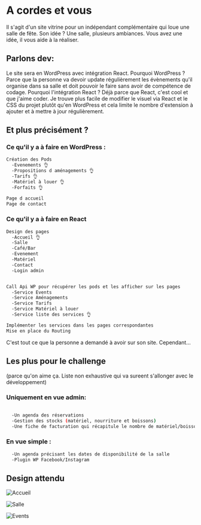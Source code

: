 # A cordes et vous

Il s'agit d'un site vitrine pour un indépendant complémentaire qui loue une salle de fête. 
Son idée ? Une salle, plusieurs ambiances. Vous avez une idée, il vous aide à la réaliser.


## Parlons dev:
Le site sera en WordPress avec intégration React. 
Pourquoi WordPress ? Parce que la personne va devoir update régulièrement les évènements qu'il organise dans sa salle et doit pouvoir le faire sans avoir de compétence de codage.
Pourquoi l'intégration React ? Déjà parce que React, c'est cool et que j'aime coder. Je trouve plus facile de modifier le visuel via React et le CSS du projet plutôt qu'en WordPress et cela limite le nombre d'extension à ajouter et à mettre à jour régulièrement.


## Et plus précisément ?

### Ce qu'il y a à faire en WordPress :
```bash
Création des Pods 
  -Evenements 👌
  -Propositions d aménagements 👌
  -Tarifs 👌
  -Matériel à louer 👌
  -Forfaits 👌

Page d accueil
Page de contact
```


### Ce qu'il y a à faire en React
```bash
Design des pages
  -Accueil 👌
  -Salle
  -Café/Bar
  -Evenement
  -Matériel
  -Contact
  -Login admin


Call Api WP pour récupérer les pods et les afficher sur les pages
  -Service Events
  -Service Aménagements
  -Service Tarifs
  -Service Matériel à louer
  -Service liste des services 👌

Implémenter les services dans les pages correspondantes
Mise en place du Routing
````

  


C'est tout ce que la personne a demandé à avoir sur son site. Cependant...

## Les plus pour le challenge 
(parce qu'on aime ça. Liste non exhaustive qui va sureent s'allonger avec le développement)

### Uniquement en vue admin:
```bash

  -Un agenda des réservations
  -Gestion des stocks (matériel, nourriture et boissons)
  -Une fiche de facturation qui récapitule le nombre de matériel/boissons/nourriture en fonction du nombre de personnes (liés à la gestion des stocks)
```
  

### En vue simple :
```bash
  -Un agenda précisant les dates de disponibilité de la salle
  -Plugin WP Facebook/Instagram
```

## Design attendu


![Accueil](https://github.com/user-attachments/assets/d45caeb0-2200-4bf1-9ef1-bdaee631ef39)

![Salle](https://github.com/user-attachments/assets/10d4b574-9c87-4706-8f45-1109c4efa132)

![Events](https://github.com/user-attachments/assets/6fe9de5d-634b-4f92-a7f8-6e2963059b2b)

  
